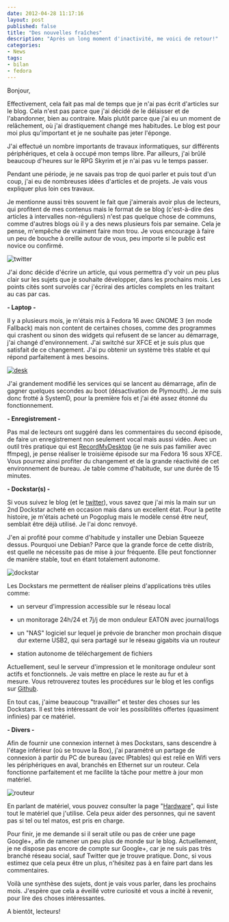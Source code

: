 ```yaml
---
date: 2012-04-28 11:17:16
layout: post
published: false
title: "Des nouvelles fraîches"
description: "Après un long moment d'inactivité, me voici de retour!"
categories:
- News
tags:
- bilan
- fedora
---
```


Bonjour,

Effectivement, cela fait pas mal de temps que je n'ai pas écrit d'articles sur le blog. Cela n'est pas parce que j'ai décidé de le délaisser et de l'abandonner, bien au contraire. Mais plutôt parce que j'ai eu un moment de relâchement, où j'ai drastiquement changé mes habitudes. Le blog est pour moi plus qu'important et je ne souhaite pas jeter l'éponge.

<!-- more -->

J'ai effectué un nombre importants de travaux informatiques, sur différents périphériques, et cela à occupé mon temps libre. Par ailleurs, j'ai brûlé beaucoup d'heures sur le RPG Skyrim et je n'ai pas vu le temps passer.

Pendant une période, je ne savais pas trop de quoi parler et puis tout d'un coup, j'ai eu de nombreuses idées d'articles et de projets. Je vais vous expliquer plus loin ces travaux.

Je mentionne aussi très souvent le fait que j'aimerais avoir plus de lecteurs, qui profitent de mes contenus mais le format de se blog (c'est-à-dire des articles à intervalles non-réguliers) n'est pas quelque chose de communs, comme d'autres blogs où il y a des news plusieurs fois par semaine. Cela je pense, m'empêche de vraiment faire mon trou. Je vous encourage à faire un peu de bouche à oreille autour de vous, peu importe si le public est novice ou confirmé.

<img class="imgcenter" alt="twitter" src="http://linuxien.legtux.org/uploads/images/2012/04/twitter.png">

J'ai donc décide d'écrire un article, qui vous permettra d'y voir un peu plus clair sur les sujets que je souhaite développer, dans les prochains mois. Les points cités sont survolés car j'écrirai des articles complets en les traitant au cas par cas.

**- Laptop -**

Il y a plusieurs mois, je m'étais mis à Fedora 16 avec GNOME 3 (en mode Fallback) mais non content de certaines choses, comme des programmes qui crashent ou sinon des widgets qui refusent de se lancer au démarrage, j'ai changé d'environnement. J'ai switché sur XFCE et je suis plus que satisfait de ce changement. J'ai pu obtenir un système très stable et qui répond parfaitement à mes besoins.

[<img class="imgcenter" alt="desk" src="http://linuxien.legtux.org/uploads/images/2012/04/Capture.png">](http://linuxien.legtux.org/uploads/images/2012/04/Capture.png)

J'ai grandement modifié les services qui se lancent au démarrage, afin de gagner quelques secondes au boot (désactivation de Plymouth). Je me suis donc frotté à SystemD, pour la première fois et j'ai été assez étonné du fonctionnement.

**- Enregistrement -**

Pas mal de lecteurs ont suggéré dans les commentaires du second épisode, de faire un enregistrement non seulement vocal mais aussi vidéo. Avec un outil très pratique qui est [RecordMyDesktop](http://recordmydesktop.sourceforge.net/about.php) (je ne suis pas familier avec ffmpeg), je pense réaliser le troisième épisode sur ma Fedora 16 sous XFCE. Vous pourrez ainsi profiter du changement et de la grande réactivité de cet environnement de bureau. Je table comme d'habitude, sur une durée de 15 minutes.

**- Dockstar(s) -**

Si vous suivez le blog (et le [twitter](https://twitter.com/#!/tetedulinuxien/)), vous savez que j'ai mis la main sur un 2nd Dockstar acheté en occasion mais dans un excellent état. Pour la petite histoire, je m'étais acheté un Pogoplug mais le modèle censé être neuf, semblait être déjà utilisé. Je l'ai donc renvoyé.

J'en ai profité pour comme d'habitude y installer une Debian Squeeze dessus. Pourquoi une Debian? Parce que la grande force de cette distrib, est quelle ne nécessite pas de mise à jour fréquente. Elle peut fonctionner de manière stable, tout en étant totalement autonome.

<img class="imgcenter" alt="dockstar" src="http://linuxien.legtux.org/uploads/images/2012/04/dockstar.png">

Les Dockstars me permettent de réaliser pleins d'applications très utiles comme:

  * un serveur d'impression accessible sur le réseau local

  * un monitorage 24h/24 et 7j/j de mon onduleur EATON avec journal/logs

  * un "NAS" logiciel sur lequel je prévoie de brancher mon prochain disque dur externe USB2, qui sera partagé sur le réseau gigabits via un routeur

  * station autonome de téléchargement de fichiers

Actuellement, seul le serveur d'impression et le monitorage onduleur sont actifs et fonctionnels. Je vais mettre en place le reste au fur et à mesure. Vous retrouverez toutes les procédures sur le blog et les configs sur [Github](https://github.com/Ypnose/Dockstar).

En tout cas, j'aime beaucoup "travailler" et tester des choses sur les Dockstars. Il est très intéressant de voir les possibilités offertes (quasiment infinies) par ce matériel.

**- Divers -**

Afin de fournir une connexion internet à mes Dockstars, sans descendre à l'étage inférieur (où se trouve la Box), j'ai paramétré un partage de connexion à partir du PC de bureau (avec IPtables) qui est relié en Wifi vers les périphériques en aval, branchés en Ethernet sur un routeur. Cela fonctionne parfaitement et me facilite la tâche pour mettre à jour mon matériel.

<img class="imgcenter" alt="routeur" src="http://linuxien.legtux.org/uploads/images/2012/04/dir100.jpg">

En parlant de matériel, vous pouvez consulter la page "[Hardware](http://tetedulinuxien.fr/hardware/)", qui liste tout le matériel que j'utilise. Cela peux aider des personnes, qui ne savent pas si tel ou tel matos, est pris en charge.

Pour finir, je me demande si il serait utile ou pas de créer une page Google+, afin de ramener un peu plus de monde sur le blog. Actuellement, je ne dispose pas encore de compte sur Google+, car je ne suis pas très branché réseau social, sauf Twitter que je trouve pratique. Donc, si vous estimez que cela peux être un plus, n'hésitez pas à en faire part dans les commentaires.

Voilà une synthèse des sujets, dont je vais vous parler, dans les prochains mois. J'espère que cela a éveillé votre curiosité et vous a incité à revenir, pour lire des choses intéressantes.

A bientôt, lecteurs!
